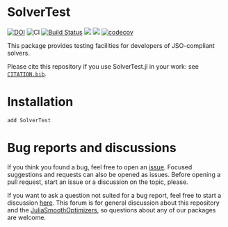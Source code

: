 # SolverTest

[![DOI](https://zenodo.org/badge/---.svg)](https://zenodo.org/badge/---)
![CI](https://github.com/JuliaSmoothOptimizers/SolverTest.jl/workflows/CI/badge.svg?branch=main)
[![Build Status](https://api.cirrus-ci.com/github/JuliaSmoothOptimizers/SolverTest.jl.svg)](https://cirrus-ci.com/github/JuliaSmoothOptimizers/SolverTest.jl)
[![](https://img.shields.io/badge/docs-stable-3f51b5.svg)](https://JuliaSmoothOptimizers.github.io/SolverTest.jl/stable)
[![](https://img.shields.io/badge/docs-latest-3f51b5.svg)](https://JuliaSmoothOptimizers.github.io/SolverTest.jl/dev)
[![codecov](https://codecov.io/gh/JuliaSmoothOptimizers/SolverTest.jl/branch/main/graph/badge.svg?token=KEKgV7oF2t)](https://codecov.io/gh/JuliaSmoothOptimizers/SolverTest.jl)

This package provides testing facilities for developers of JSO-compliant solvers.

Please cite this repository if you use SolverTest.jl in your work: see [`CITATION.bib`](https://github.com/JuliaSmoothOptimizers/SolverTest.jl/blob/main/CITATION.bib).

# Installation

```
add SolverTest
```

# Bug reports and discussions

If you think you found a bug, feel free to open an [issue](https://github.com/JuliaSmoothOptimizers/SolverTest.jl/issues).
Focused suggestions and requests can also be opened as issues. Before opening a pull request, start an issue or a discussion on the topic, please.

If you want to ask a question not suited for a bug report, feel free to start a discussion [here](https://github.com/JuliaSmoothOptimizers/Organization/discussions). This forum is for general discussion about this repository and the [JuliaSmoothOptimizers](https://github.com/JuliaSmoothOptimizers), so questions about any of our packages are welcome.

